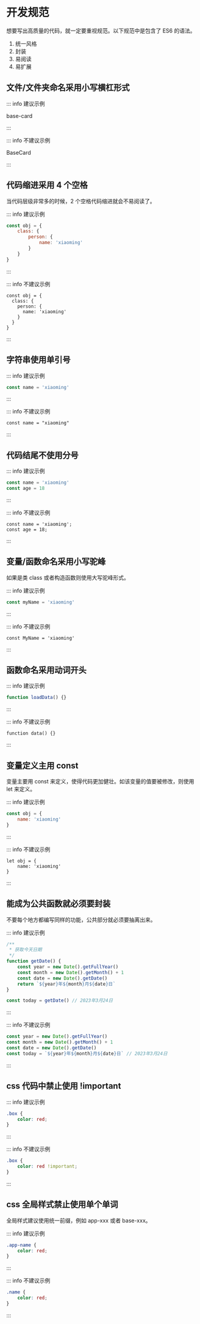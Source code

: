 <script setup>
import { loginRead } from '@/utils/login-read'

loginRead('n10006')
</script>

# 开发规范

<ClientOnly><AppRead code="n10006" /></ClientOnly>

想要写出高质量的代码，就一定要重视规范。以下规范中是包含了 ES6 的语法。

1. 统一风格
2. 封装
3. 易阅读
4. 易扩展

## 文件/文件夹命名采用小写横杠形式

::: info 建议示例

base-card

:::

::: info 不建议示例

BaseCard

:::

## 代码缩进采用 4 个空格

当代码层级非常多的时候，2 个空格代码缩进就会不易阅读了。

::: info 建议示例

```javascript
const obj = {
    class: {
        person: {
            name: 'xiaoming'
        }
    }
}
```

:::

::: info 不建议示例

```
const obj = {
  class: {
    person: {
      name: 'xiaoming'
    }
  }
}
```

:::

## 字符串使用单引号

::: info 建议示例

```javascript
const name = 'xiaoming'
```

:::

::: info 不建议示例

```
const name = "xiaoming"
```

:::

## 代码结尾不使用分号

::: info 建议示例

```javascript
const name = 'xiaoming'
const age = 18
```

:::

::: info 不建议示例

```
const name = 'xiaoming';
const age = 18;
```

:::

## 变量/函数命名采用小写驼峰

如果是类 class 或者构造函数则使用大写驼峰形式。

::: info 建议示例

```javascript
const myName = 'xiaoming'
```

:::

::: info 不建议示例

```
const MyName = 'xiaoming'
```

:::

## 函数命名采用动词开头

::: info 建议示例

```javascript
function loadData() {}
```

:::

::: info 不建议示例

```
function data() {}
```

:::

## 变量定义主用 const

变量主要用 const 来定义，使得代码更加健壮。如该变量的值要被修改，则使用 let 来定义。

::: info 建议示例

```javascript
const obj = {
    name: 'xiaoming'
}
```

:::

::: info 不建议示例

```
let obj = {
    name: 'xiaoming'
}
```

:::

## 能成为公共函数就必须要封装

不要每个地方都编写同样的功能，公共部分就必须要抽离出来。

::: info 建议示例

```javascript
/**
 * 获取今天日期
 */
function getDate() {
    const year = new Date().getFullYear()
    const month = new Date().getMonth() + 1
    const date = new Date().getDate()
    return `${year}年${month}月${date}日`
}

const today = getDate() // 2023年3月24日
```

:::

::: info 不建议示例

```javascript
const year = new Date().getFullYear()
const month = new Date().getMonth() + 1
const date = new Date().getDate()
const today = `${year}年${month}月${date}日` // 2023年3月24日
```

:::

## css 代码中禁止使用 !important

::: info 建议示例

```css
.box {
    color: red;
}
```

:::

::: info 不建议示例

```css
.box {
    color: red !important;
}
```

:::

## css 全局样式禁止使用单个单词

全局样式建议使用统一前缀，例如 app-xxx 或者 base-xxx。

::: info 建议示例

```css
.app-name {
    color: red;
}
```

:::

::: info 不建议示例

```css
.name {
    color: red;
}
```

:::
